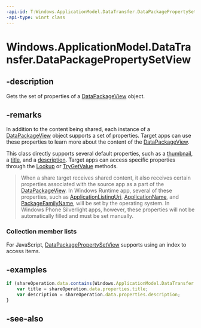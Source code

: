 ```yaml
---
-api-id: T:Windows.ApplicationModel.DataTransfer.DataPackagePropertySetView
-api-type: winrt class
---
```


<!-- Class syntax.
public class DataPackagePropertySetView : Windows.ApplicationModel.DataTransfer.IDataPackagePropertySetView, Windows.ApplicationModel.DataTransfer.IDataPackagePropertySetView2, Windows.ApplicationModel.DataTransfer.IDataPackagePropertySetView3, Windows.Foundation.Collections.IIterable<Windows.Foundation.Collections.IKeyValuePair<System.String, System.Object>>, Windows.Foundation.Collections.IMapView<System.String, System.Object>
-->

# Windows.ApplicationModel.DataTransfer.DataPackagePropertySetView

## -description
Gets the set of properties of a [DataPackageView](datapackageview.md) object.

## -remarks
In addition to the content being shared, each instance of a [DataPackageView](datapackageview.md) object supports a set of properties. Target apps can use these properties to learn more about the content of the [DataPackageView](datapackageview.md).

This class directly supports several default properties, such as a [thumbnail](datapackagepropertysetview_thumbnail.md), a [title](datapackagepropertysetview_title.md), and a [description](datapackagepropertysetview_description.md). Target apps can access specific properties through the [Lookup](datapackagepropertysetview_lookup_711408188.md) or [TryGetValue](datapackagepropertysetview_trygetvalue.md) methods.



> When a share target receives shared content, it also receives certain properties associated with the source app as a part of the [DataPackageView](datapackageview.md). In Windows Runtime app, several of these properties, such as [ApplicationListingUri](datapackagepropertysetview_applicationlistinguri.md), [ApplicationName](datapackagepropertysetview_applicationname.md), and [PackageFamilyName](datapackagepropertysetview_packagefamilyname.md), will be set by the operating system. In Windows Phone Silverlight apps, however, these properties will not be automatically filled and must be set manually.

### Collection member lists

For JavaScript, [DataPackagePropertySetView](datapackagepropertysetview.md) supports using an index to access items.

## -examples


```javascript
if (shareOperation.data.contains(Windows.ApplicationModel.DataTransfer.StandardDataFormats.text)) {
    var title = shareOperation.data.properties.title;
    var description = shareOperation.data.properties.description;
}

```



## -see-also